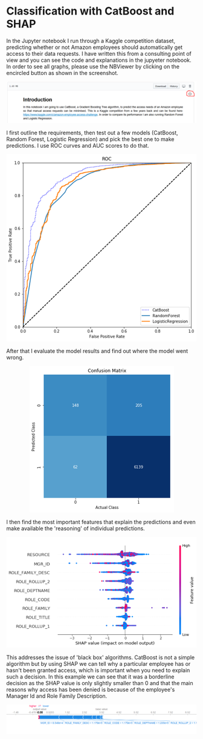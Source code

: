 # Classification with CatBoost and SHAP

In the Jupyter notebook I run through a Kaggle competition dataset, predicting whether or not Amazon employees should automatically get access to their data requests. I have written this from a consulting point of view and you can see the code and explanations in the jupyeter notebook. In order to see all graphs, please use the NBViewer by clicking on the encircled button as shown in the screenshot.

<p align="center">
  <img src="https://raw.githubusercontent.com/AleKosc/Classification-with-CatBoost-and-SHAP/master/Images/NBViewer.PNG">
</p>

I first outline the requirements, then test out a few models (CatBoost, Random Forest, Logistic Regression) and pick the best one to make predictions. I use ROC curves and AUC scores to do that.

<p align="center">
  <img src="https://raw.githubusercontent.com/AleKosc/Classification-with-CatBoost-and-SHAP/master/Images/ROC_Curve.png">
</p>

After that I evaluate the model results and find out where the model went wrong. 

<p align="center">
  <img src="https://raw.githubusercontent.com/AleKosc/Classification-with-CatBoost-and-SHAP/master/Images/Confusion_Matrix.png">
</p>

I then find the most important features that explain the predictions and even make available the 'reasoning' of individual predictions. 

<p align="center">
  <img src="https://raw.githubusercontent.com/AleKosc/Classification-with-CatBoost-and-SHAP/master/Images/SHAP_Overall.png">
</p>

This addresses the issue of 'black box' algorithms. CatBoost is not a simple algorithm but by using SHAP we can tell why a particular employee has or hasn't been granted access, which is important when you need to explain such a decision. In this example we can see that it was a borderline decision as the SHAP value is only slightly smaller than 0 and that the main reasons why access has been denied is because of the employee's Manager Id and Role Family Description. 

<p align="center">
  <img src="https://raw.githubusercontent.com/AleKosc/Classification-with-CatBoost-and-SHAP/master/Images/Screenshot_2019-02-19%20Classification_CatBoost_SHAP.png">
</p>

